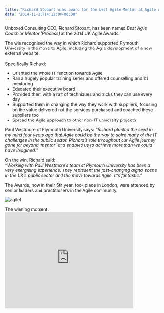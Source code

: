 ```yaml
---
title: "Richard Stobart wins award for the best Agile Mentor at Agile Awards"
date: "2014-11-21T14:12:00+00:00"
---
```


<p>Unboxed Consulting CEO, Richard Stobart, has been named <i>Best Agile Coach or Mentor (Process)</i> at the 2014 UK Agile Awards.<br/></p>

<p>The win recognised the way in which Richard supported Plymouth University in the move to Agile, including the Agile development of a new external website.<br/>
<br/>
Specifically Richard:<br/></p>

- Oriented the whole IT function towards Agile<br/>
- Ran a hugely popular training series and offered counselling and 1:1 mentoring<br/>
- Educated their executive board<br/>
- Provided them with a raft of techniques and tricks they can use every day<br/>
- Supported them in changing the way they work with suppliers, focusing on the value delivered not the services purchased and coached these suppliers too<br/>
- Spread the Agile approach to other non-IT university projects<br/>

<p>Paul Westmore of Plymouth University says: <i>“Richard planted the seed in my mind four years ago that Agile could be the way to solve many of the IT challenges in the public sector. Richard’s role throughout our Agile journey gone far beyond ‘mentor’ and enabled us to achieve more than we could have imagined.”</i><br/></p>

<p>On the win, Richard said:<br/>
<i>“Working with Paul Westmore’s team at Plymouth University has been a very energising experience. They represent the fast-changing digital scene in the UK’s public sector and the move towards Agile. It’s fantastic.”</i><br/></p>

<p>The Awards, now in their 5th year, took place in London, were attended by senior leaders and practitioners in the Agile community. </p>

<p><img src="https://s3-eu-west-1.amazonaws.com/unboxed-web-images/b25b87ed6de77cec786a3e20048f943c.png" alt="agile1"/></p>

<p>The winning moment:<br/>
<iframe width="420" height="315" src="https://www.youtube.com/embed/rHJyBhfik94" frameborder="0" allowfullscreen></iframe></p>
